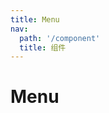 ```yaml
---
title: Menu
nav:
  path: '/component'
  title: 组件
---
```


# Menu

<code src="./demo/index.demo" />
